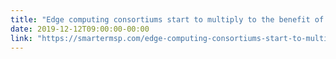 ```yaml
---
title: "Edge computing consortiums start to multiply to the benefit of MSPs"
date: 2019-12-12T09:00:00-00:00
link: "https://smartermsp.com/edge-computing-consortiums-start-to-multiply-to-the-benefit-of-msps/"
---
```

